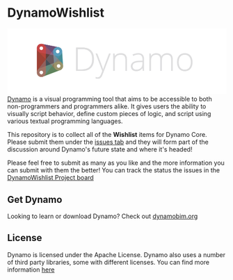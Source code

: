 # DynamoWishlist

![Image](resources/images/dynamo_logo_light.png)
[Dynamo](https://github.com/DynamoDS/Dynamo) is a visual programming tool that aims to be accessible to both non-programmers and programmers alike. It gives users the ability to visually script behavior, define custom pieces of logic, and script using various textual programming languages.

This repository is to collect all of the **Wishlist** items for Dynamo Core. Please submit them under the [issues tab](https://github.com/DynamoDS/DynamoWishlist/issues) and they will form part of the discussion around Dynamo's future state and where it's headed!

Please feel free to submit as many as you like and the more information you can submit with them the better! You can track the status the issues in the [DynamoWishlist Project board](https://github.com/orgs/DynamoDS/projects/3)

## Get Dynamo

Looking to learn or download Dynamo? Check out [dynamobim.org](https://dynamobim.org/learn/)

## License

Dynamo is licensed under the Apache License. Dynamo also uses a number of third party libraries, some with different licenses. You can find more information [here](https://github.com/DynamoDS/Dynamo/blob/master/LICENSE.txt)
